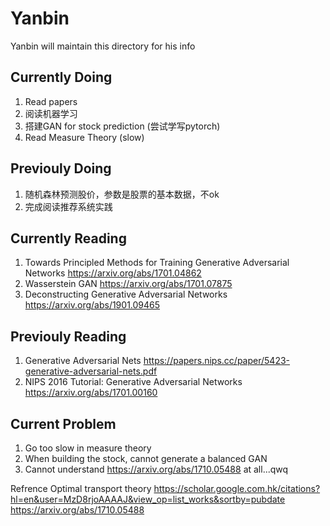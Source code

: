 # Yanbin
Yanbin will maintain this directory for his info

## Currently Doing
1. Read papers
2. 阅读机器学习
3. 搭建GAN for stock prediction (尝试学写pytorch)
4. Read Measure Theory (slow)


## Previouly Doing
1. 随机森林预测股价，参数是股票的基本数据，不ok
2. 完成阅读推荐系统实践


## Currently Reading
1. Towards Principled Methods for Training Generative Adversarial Networks https://arxiv.org/abs/1701.04862
2. Wasserstein GAN https://arxiv.org/abs/1701.07875
3. Deconstructing Generative Adversarial Networks https://arxiv.org/abs/1901.09465

## Previouly Reading
1. Generative Adversarial Nets https://papers.nips.cc/paper/5423-generative-adversarial-nets.pdf
2. NIPS 2016 Tutorial: Generative Adversarial Networks https://arxiv.org/abs/1701.00160


## Current Problem
1. Go too slow in measure theory
2. When building the stock, cannot generate a balanced GAN
3. Cannot understand https://arxiv.org/abs/1710.05488 at all...qwq

Refrence
Optimal transport theory
https://scholar.google.com.hk/citations?hl=en&user=MzD8rjoAAAAJ&view_op=list_works&sortby=pubdate
https://arxiv.org/abs/1710.05488
